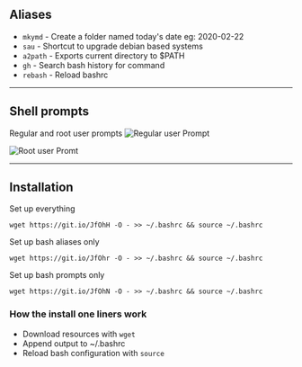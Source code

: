 
##  Aliases

* ```mkymd``` - Create a folder named today's date eg: 2020-02-22
* ```sau``` - Shortcut to upgrade debian based systems
* ```a2path``` - Exports current directory to $PATH
* ```gh``` - Search bash history for command
* ```rebash``` - Reload bashrc
---

## Shell prompts
Regular and root user prompts
![Regular user Prompt](https://i.imgur.com/7sP936r.png)

![Root user Promt](https://i.imgur.com/nZRfO7L.png)


---

## Installation
Set up everything
```
wget https://git.io/JfOhH -O - >> ~/.bashrc && source ~/.bashrc
```
Set up bash aliases only

```
wget https://git.io/JfOhr -O - >> ~/.bashrc && source ~/.bashrc
```
Set up bash prompts only

```
wget https://git.io/JfOhN -O - >> ~/.bashrc && source ~/.bashrc
```
### How the install one liners work
* Download resources with ```wget```
* Append output to ~/.bashrc 
* Reload bash configuration with ```source```
